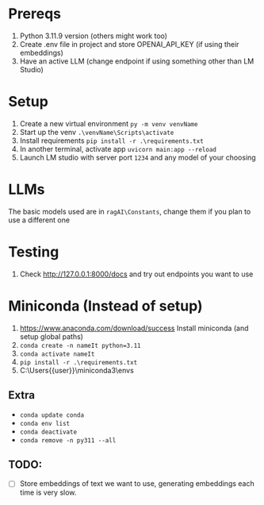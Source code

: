 # Prereqs
1. Python 3.11.9 version (others might work too)
2. Create .env file in project and store OPENAI_API_KEY (if using their embeddings)
3. Have an active LLM (change endpoint if using something other than LM Studio)

# Setup
1. Create a new virtual environment `py -m venv venvName`
2. Start up the venv `.\venvName\Scripts\activate`
3. Install requirements `pip install -r .\requirements.txt`
4. In another terminal, activate app `uvicorn main:app --reload`
5. Launch LM studio with server port `1234` and any model of your choosing 

# LLMs
The basic models used are in `ragAI\Constants`, change them if you plan to use a different one

# Testing
1. Check http://127.0.0.1:8000/docs and try out endpoints you want to use

# Miniconda (Instead of setup)
1. https://www.anaconda.com/download/success Install miniconda (and setup global paths)
2. `conda create -n nameIt python=3.11`
3. `conda activate nameIt`
4. `pip install -r .\requirements.txt`
5. C:\Users\{{user}}\miniconda3\envs

## Extra
- `conda update conda`
- `conda env list`
- `conda deactivate`
- `conda remove -n py311 --all`

## TODO:
- [ ] Store embeddings of text we want to use, generating embeddings each time is very slow. 